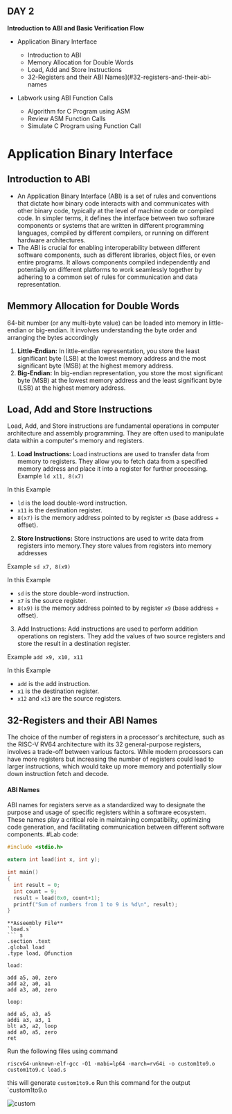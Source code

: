 ## DAY 2 
**Introduction to ABI and Basic Verification Flow**
+ Application Binary Interface
  - Introduction to ABI
  - Memory Allocation for Double Words
  - Load, Add and Store Instructions
  - 32-Registers and their ABI Names](#32-registers-and-their-abi-names

+ Labwork using ABI Function Calls
  - Algorithm for C Program using ASM
  - Review ASM Function Calls
  - Simulate C Program using Function Call
    
# Application Binary Interface
## Introduction to ABI
+ An Application Binary Interface (ABI) is a set of rules and conventions that dictate how binary code interacts with and communicates with other binary code, typically at the level of machine code or compiled code. In simpler terms, it defines the interface between two software components or systems that are written in different programming languages, compiled by different compilers, or running on different hardware architectures.
+ The ABI is crucial for enabling interoperability between different software components, such as different libraries, object files, or even entire programs. It allows components compiled independently and potentially on different platforms to work seamlessly together by adhering to a common set of rules for communication and data representation.
## Memmory Allocation for Double Words
64-bit number (or any multi-byte value) can be loaded into memory in little-endian or big-endian. It involves understanding the byte order and arranging the bytes accordingly
1. **Little-Endian:**
In little-endian representation, you store the least significant byte (LSB) at the lowest memory address and the most significant byte (MSB) at the highest memory address.
2. **Big-Endian:**
In big-endian representation, you store the most significant byte (MSB) at the lowest memory address and the least significant byte (LSB) at the highest memory address.
## Load, Add and Store Instructions
Load, Add, and Store instructions are fundamental operations in computer architecture and assembly programming. They are often used to manipulate data within a computer's memory and registers.
1. **Load Instructions:**
Load instructions are used to transfer data from memory to registers. They allow you to fetch data from a specified memory address and place it into a register for further processing.
Example `ld x11, 8(x7)`

In this Example
- `ld` is the load double-word instruction.
- `x11` is the destination register.
- `8(x7)` is the memory address pointed to by register `x5` (base address + offset).
2. **Store Instructions:**
Store instructions are used to write data from registers into memory.They store values from registers into memory addresses

Example `sd x7, 8(x9)`

In this Example
- `sd` is the store double-word instruction.
- `x7` is the source register.
- `8(x9)` is the memory address pointed to by register `x9` (base address + offset).
3. Add Instructions:
  Add instructions are used to perform addition operations on registers. They add the values of two source registers and store the result in a destination register.

Example `add x9, x10, x11`

In this Example
- `add` is the add instruction.
- `x1` is the destination register.
- `x12` and `x13` are the source registers.
## 32-Registers and their ABI Names
The choice of the number of registers in a processor's architecture, such as the RISC-V RV64 architecture with its 32 general-purpose registers, involves a trade-off between various factors. While modern processors can have more registers but increasing the number of registers could lead to larger instructions, which would take up more memory and potentially slow down instruction fetch and decode.
#### ABI Names
ABI names for registers serve as a standardized way to designate the purpose and usage of specific registers within a software ecosystem. These names play a critical role in maintaining compatibility, optimizing code generation, and facilitating communication between different software components. 
#Lab
  code:
  ```c
  #include <stdio.h>
  
  extern int load(int x, int y);
  
  int main()
  {
    int result = 0;
    int count = 9;
    result = load(0x0, count+1);
    printf("Sum of numbers from 1 to 9 is %d\n", result);
  }
  ```
```
**Asseembly File**
`load.s`
``` s
.section .text
.global load
.type load, @function

load:

add a5, a0, zero
add a2, a0, a1
add a3, a0, zero

loop:

add a5, a3, a5
addi a3, a3, 1
blt a3, a2, loop
add a0, a5, zero
ret
```
Run the following files using command
```
riscv64-unknown-elf-gcc -O1 -mabi=lp64 -march=rv64i -o custom1to9.o custom1to9.c load.s
```
this will generate `custom1to9.o`
Run this command for the output `custom1to9.o

![custom](https://github.com/GauthamMulay/pes_asics_class/assets/113660503/cedbc0ac-0e9e-43f4-bdf3-b8ea7c6154a4)
